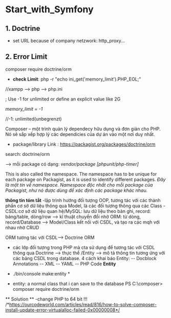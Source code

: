 # Start_with_Symfony
## 1. Doctrine
- set URL because of company netzwork:
http_proxy...
## 2. Error Limit
 composer require doctrine/orm
 
- **check Limit**: 
php -r "echo ini_get('memory_limit').PHP_EOL;" 

//xampp --> php --> php.ini 

; Use -1 for unlimited or define an explicit value like 2G 

*memory_limit = -1*

//-1: unlimited(unbegrenzt) 

Composer – một trình quản lý dependecy hữu dụng và đơn giản cho PHP. Nó sẽ sắp xếp hợp lý các dependicies của dự án vào một nơi duy nhất.

- package/library
Link : https://packagist.org/packages/doctrine/orm

search: doctrine/orm

-->  mỗi package có dạng: *vendor/package [phpunit/php-timer]*

This is also called the namespace. The namespace has to be unique for each package on Packagist, as it is used to identify different packages. *Đây là một tin về namespace. Namespace độc nhất cho mỗi package của Packagist, như nó được dùng để xác định các package khác nhau.*

**thông tin tóm tắt**
-lập trình hướng đối tượng OOP, tương tác với các thành phần cơ sở dữ liệu thông qua Model, là các đối tượng thông qua các Class
-CSDL:cơ sở dữ liệu quan hệ/MySQL: lưu dữ liệu theo bản ghi, record: bảng/table, dòng/row
--> kĩ thuật chuyển đổi nhờ ORM: từ dòng, record/Database --> Model/Class kết nối với CSDL, và tạo ra các mqh với nhau nhờ CRUD

ORM tương tác với CSDL--> Doctrine ORM
- các lớp đối tượng trong PHP mà cta sử dụng để tương tác với CSDL thông qua Doctrine --> thực thể /Entity --> mô tả thông tin tương ứng với các bảng CSDL trong database. 4 cách khai báo Entity:
-- Docblock Annotations
-- XML
-- YAML
-- PHP Code
**Entity**
* ./bin/console make:entity *
- entity: a normal class that i can save to the database
PS C:\composer> composer require doctrine/orm



** Solution **
-change PHP to 64 bit !!!
/*https://ourcodeworld.com/articles/read/816/how-to-solve-composer-install-update-error-virtualalloc-failed-0x00000008*/





